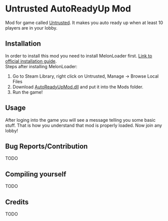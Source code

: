 # Untrusted AutoReadyUp Mod
Mod for game called [Untrusted](https://store.steampowered.com/app/1502660/Untrusted/). It makes you auto ready up when at least 10 players are in your lobby.

## Installation
In order to install this mod you need to install MelonLoader first. [Link to official installation guide](https://github.com/LavaGang/MelonLoader.Installer/blob/master/README.md#how-to-install-re-install-or-update-melonloader).  
Steps after installing MelonLoader:
1. Go to Steam Library, right click on Untrusted, Manage -> Browse Local Files
2. Download [AutoReadyUpMod.dll](https://github.com/sh411-dev/UntrustedAutoReadyUpMod/releases/tag/release) and put it into the Mods folder.
3. Run the game!

## Usage
After loging into the game you will see a message telling you some basic stuff. That is how you understand that mod is properly loaded. Now join any lobby!

## Bug Reports/Contribution
TODO

## Compiling yourself
TODO

## Credits
TODO
